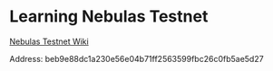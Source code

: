 # Learning Nebulas Testnet 

[Nebulas Testnet Wiki](https://github.com/nebulasio/wiki/blob/master/testnet.md)

Address: beb9e88dc1a230e56e04b71ff2563599fbc26c0fb5ae5d27